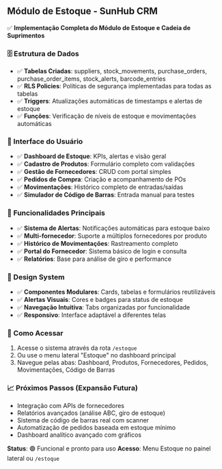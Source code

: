 ## Módulo de Estoque - SunHub CRM

✅ **Implementação Completa do Módulo de Estoque e Cadeia de Suprimentos**

### 🗄️ Estrutura de Dados
- ✅ **Tabelas Criadas**: suppliers, stock_movements, purchase_orders, purchase_order_items, stock_alerts, barcode_entries
- ✅ **RLS Policies**: Políticas de segurança implementadas para todas as tabelas
- ✅ **Triggers**: Atualizações automáticas de timestamps e alertas de estoque
- ✅ **Funções**: Verificação de níveis de estoque e movimentações automáticas

### 📱 Interface do Usuário
- ✅ **Dashboard de Estoque**: KPIs, alertas e visão geral
- ✅ **Cadastro de Produtos**: Formulário completo com validações
- ✅ **Gestão de Fornecedores**: CRUD com portal simples
- ✅ **Pedidos de Compra**: Criação e acompanhamento de POs
- ✅ **Movimentações**: Histórico completo de entradas/saídas
- ✅ **Simulador de Código de Barras**: Entrada manual para testes

### 🔧 Funcionalidades Principais
- ✅ **Sistema de Alertas**: Notificações automáticas para estoque baixo
- ✅ **Multi-fornecedor**: Suporte a múltiplos fornecedores por produto
- ✅ **Histórico de Movimentações**: Rastreamento completo
- ✅ **Portal do Fornecedor**: Sistema básico de login e consulta
- ✅ **Relatórios**: Base para análise de giro e performance

### 🎨 Design System
- ✅ **Componentes Modulares**: Cards, tabelas e formulários reutilizáveis
- ✅ **Alertas Visuais**: Cores e badges para status de estoque
- ✅ **Navegação Intuitiva**: Tabs organizadas por funcionalidade
- ✅ **Responsivo**: Interface adaptável a diferentes telas

### 🚀 Como Acessar
1. Acesse o sistema através da rota `/estoque`
2. Ou use o menu lateral "Estoque" no dashboard principal
3. Navegue pelas abas: Dashboard, Produtos, Fornecedores, Pedidos, Movimentações, Código de Barras

### 📈 Próximos Passos (Expansão Futura)
- Integração com APIs de fornecedores
- Relatórios avançados (análise ABC, giro de estoque)
- Sistema de código de barras real com scanner
- Automatização de pedidos baseada em estoque mínimo
- Dashboard analítico avançado com gráficos

**Status**: 🟢 Funcional e pronto para uso
**Acesso**: Menu Estoque no painel lateral ou `/estoque`